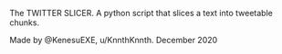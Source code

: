 The TWITTER SLICER.
A python script that slices a text into tweetable chunks.

Made by @KenesuEXE, u/KnnthKnnth.
December 2020
